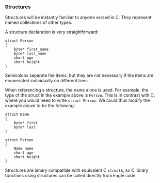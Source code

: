 ### Structures

Structures will be instantly familiar to anyone versed in C. They represent
named collections of other types.

A structure declaration is very straightforward:

```
struct Person
{
    byte* first_name
    byte* last_name
    short age
    short height
}
```

Semicolons separate the items, but they are not necessary if the items are
enumerated individually on different lines.

When referencing a structure, the name alone is used. For example, the type
of the struct in the example above is `Person`. This is in contrast with C,
where you would need to write `struct Person`. We could thus modify the
example above to be the following:

```
struct Name
{
    byte* first
    byte* last
}

struct Person
{
    Name name
    short age
    short height
}
```

Structures are binary compatible with equivalent C `struct`s, so C library
functions using structures can be called directly from Eagle code.

